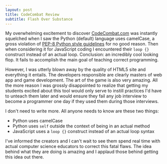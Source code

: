 ```yaml
---
layout: post
title: CodeCombat Review
subtitle: Flash Over Substance
---
```


My overwhelming excitement to discover
[CodeCombat.com](http://codecombat.com) was instantly
squelched when I saw the Python (default) language
uses camelCase, a gross violation of [PEP-8 Python style
guidelines](https://www.python.org/dev/peps/pep-0008#function-names)
for no good reason. Then when considering it for JavaScript coding
I encountered their `loop {}` construct instead of an actual loop.
Conclusion: an incredibly cool looking flop. It fails to accomplish the
main goal of teaching correct programming.

However, I was utterly blown away by the quality of HTML5 site and
everything it entails. The developers responsible are clearly masters
of web app and game development. The art of the game is also very
amazing. All the more reason I was grossly disappointed to realize that
getting my students excited about this tool would only serve to instill
practices I'd have to unteach them later and would ensure they fail any
job interview to become a programmer one day if they used them during
those interviews.

I don't need to write more. All anyone needs to know are these two things:

* Python uses camelCase
* Python uses `self` outside the context of being in an actual method
* JavaScript uses a `loop {}` construct instead of an actual loop syntax

I've informed the creators and I can't wait to see them spend real time with
actual computer science educators to correct this fatal flaws. The idea
behind what they are doing is amazing and I applaud those behind getting
this idea out there.
